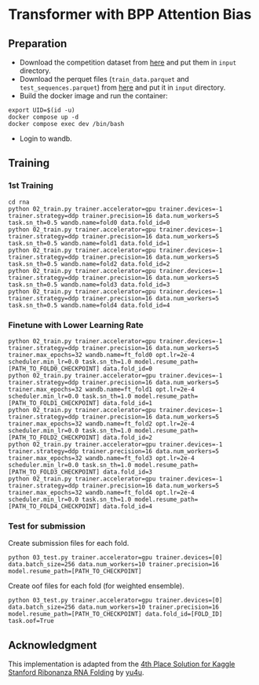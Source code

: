# Transformer with BPP Attention Bias

## Preparation
- Download the competition dataset from [here](https://www.kaggle.com/c/stanford-ribonanza-rna-folding/data) and put them in `input` directory.
- Download the perquet files (`train_data.parquet` and `test_sequences.parquet`) from [here](https://www.kaggle.com/datasets/iafoss/stanford-ribonanza-rna-folding-converted) and put it in `input` directory.
- Build the docker image and run the container:

```shell
export UID=$(id -u)
docker compose up -d
docker compose exec dev /bin/bash
```

- Login to wandb.

## Training

### 1st Training
```shell
cd rna
python 02_train.py trainer.accelerator=gpu trainer.devices=-1 trainer.strategy=ddp trainer.precision=16 data.num_workers=5 task.sn_th=0.5 wandb.name=fold0 data.fold_id=0
python 02_train.py trainer.accelerator=gpu trainer.devices=-1 trainer.strategy=ddp trainer.precision=16 data.num_workers=5 task.sn_th=0.5 wandb.name=fold1 data.fold_id=1
python 02_train.py trainer.accelerator=gpu trainer.devices=-1 trainer.strategy=ddp trainer.precision=16 data.num_workers=5 task.sn_th=0.5 wandb.name=fold2 data.fold_id=2
python 02_train.py trainer.accelerator=gpu trainer.devices=-1 trainer.strategy=ddp trainer.precision=16 data.num_workers=5 task.sn_th=0.5 wandb.name=fold3 data.fold_id=3
python 02_train.py trainer.accelerator=gpu trainer.devices=-1 trainer.strategy=ddp trainer.precision=16 data.num_workers=5 task.sn_th=0.5 wandb.name=fold4 data.fold_id=4
```

### Finetune with Lower Learning Rate
```shell
python 02_train.py trainer.accelerator=gpu trainer.devices=-1 trainer.strategy=ddp trainer.precision=16 data.num_workers=5 trainer.max_epochs=32 wandb.name=ft_fold0 opt.lr=2e-4 scheduler.min_lr=0.0 task.sn_th=1.0 model.resume_path=[PATH_TO_FOLD0_CHECKPOINT] data.fold_id=0
python 02_train.py trainer.accelerator=gpu trainer.devices=-1 trainer.strategy=ddp trainer.precision=16 data.num_workers=5 trainer.max_epochs=32 wandb.name=ft_fold1 opt.lr=2e-4 scheduler.min_lr=0.0 task.sn_th=1.0 model.resume_path=[PATH_TO_FOLD1_CHECKPOINT] data.fold_id=1
python 02_train.py trainer.accelerator=gpu trainer.devices=-1 trainer.strategy=ddp trainer.precision=16 data.num_workers=5 trainer.max_epochs=32 wandb.name=ft_fold2 opt.lr=2e-4 scheduler.min_lr=0.0 task.sn_th=1.0 model.resume_path=[PATH_TO_FOLD2_CHECKPOINT] data.fold_id=2
python 02_train.py trainer.accelerator=gpu trainer.devices=-1 trainer.strategy=ddp trainer.precision=16 data.num_workers=5 trainer.max_epochs=32 wandb.name=ft_fold3 opt.lr=2e-4 scheduler.min_lr=0.0 task.sn_th=1.0 model.resume_path=[PATH_TO_FOLD3_CHECKPOINT] data.fold_id=3
python 02_train.py trainer.accelerator=gpu trainer.devices=-1 trainer.strategy=ddp trainer.precision=16 data.num_workers=5 trainer.max_epochs=32 wandb.name=ft_fold4 opt.lr=2e-4 scheduler.min_lr=0.0 task.sn_th=1.0 model.resume_path=[PATH_TO_FOLD4_CHECKPOINT] data.fold_id=4
```

### Test for submission
Create submission files for each fold.

```shell
python 03_test.py trainer.accelerator=gpu trainer.devices=[0] data.batch_size=256 data.num_workers=10 trainer.precision=16 model.resume_path=[PATH_TO_CHECKPOINT]
```

Create oof files for each fold (for weighted ensemble).

```shell
python 03_test.py trainer.accelerator=gpu trainer.devices=[0] data.batch_size=256 data.num_workers=10 trainer.precision=16 model.resume_path=[PATH_TO_CHECKPOINT] data.fold_id=[FOLD_ID] task.oof=True
```

## Acknowledgment
This implementation is adapted from the [4th Place Solution for Kaggle Stanford Ribonanza RNA Folding](https://github.com/yu4u/kaggle-stanford-ribonanza-rna-folding-4th-place-solution) by [yu4u](https://github.com/yu4u).

